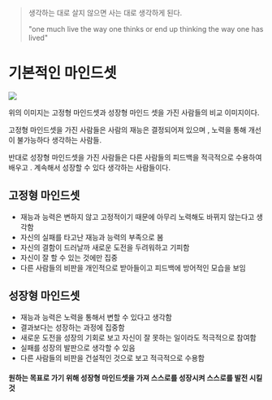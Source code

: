 >생각하는 대로 살지 않으면 사는 대로 생각하게 된다.
><div>"one much live the way one thinks or end up thinking the way one has lived"</div>

# 기본적인 마인드셋


<img src="https://149664534.v2.pressablecdn.com/wp-content/uploads/2015/02/Carol-Dweck-Two-Mindsets.jpg">

위의 이미지는 고정형 마인드셋과 성장형 마인드 셋을 가진 사람들의 비교 이미지이다.

<bald>고정형 마인드셋</bald>을 가진 사람들은 사람의 재능은 결정되어져 있으며 , 노력을 통해 개선이 불가능하다 생각하는 사람들.

반대로 성장형 마인드셋을 가진 사람들은 다른 사람들의 피드백을 적극적으로 수용하여 배우고 . 계속해서 성장할 수 있다 생각하는 사람들이다.

## 고정형 마인드셋
- 재능과 능력은 변하지 않고 고정적이기 때문에 아무리 노력해도 바뀌지 않는다고 생각함
- 자신의 실패를 타고난 재능과 능력의 부족으로 봄
- 자신의 결함이 드러날까 새로운 도전을 두려워하고 기피함
- 자신이 잘 할 수 있는 것에만 집중
- 다른 사람들의 비판을 개인적으로 받아들이고 피드백에 방어적인 모습을 보임

## 성장형 마인드셋
- 재능과 능력은 노력을 통해서 변할 수 있다고 생각함
- 결과보다는 성장하는 과정에 집중함
- 새로운 도전을 성장의 기회로 보고 자신이 잘 못하는 일이라도 적극적으로 참여함
- 실패를 성장의 발판으로 생각할 수 있음
- 다른 사람들의 비판을 건설적인 것으로 보고 적극적으로 수용함

#### 원하는 목표로 가기 위해 성장형 마인드셋을 가져 스스로를 성장시켜 스스로를 발전 시킬 것
